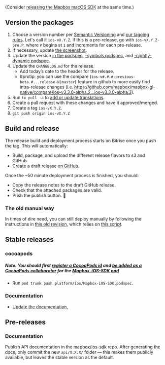 (Consider [releasing the Mapbox macOS SDK](https://github.com/mapbox/mapbox-gl-native/wiki/Releasing-the-Mapbox-macOS-SDK) at the same time.)

## Version the packages

1. Choose a version number per [Semantic Versioning](http://semver.org/) and [our tagging rules](./Versions-and-tagging). Let's call it `ios-vX.Y.Z`. If this is a pre-release, go with `ios-vX.Y.Z-pre.P`, where `P` begins at `1` and increments for each pre-release. 
1. If necessary, update [the screenshot](https://github.com/mapbox/mapbox-gl-native/raw/ios-v3.6.0/platform/ios/docs/img/screenshot.png).
1. Update the version [in the podspec](https://github.com/mapbox/mapbox-gl-native/blob/ios-v3.6.0/platform/ios/Mapbox-iOS-SDK.podspec#L3), [-symbols podspec](https://github.com/mapbox/mapbox-gl-native/blob/ios-v3.6.0/platform/ios/Mapbox-iOS-SDK-symbols.podspec#L3), and [-nightly-dynamic podspec](https://github.com/mapbox/mapbox-gl-native/blob/ios-v3.6.0/platform/ios/Mapbox-iOS-SDK-nightly-dynamic.podspec#L3).
1. Update the `CHANGELOG.md` for the release.
   - Add today’s date to the header for the release.
   - #protip: you can use the compare (`ios-v#.#.#-previous-beta.#...release-N|master`) feature in github to more easily find intra-release changes (i.e. https://github.com/mapbox/mapbox-gl-native/compare/ios-v3.3.0-alpha.2...ios-v3.3.0-alpha.3).
1. Run `tx pull -a` to [add or update translations](https://github.com/mapbox/mapbox-gl-native/blob/master/platform/ios/DEVELOPING.md#adding-a-localization).
1. Create a pull request with these changes and have it approved/merged.
1. Create a tag `ios-vX.Y.Z`.
1. `git push origin ios-vX.Y.Z`

## Build and release

The release build and deployment process starts on Bitrise once you push the tag. This will automatically:

- Build, package, and upload the different release flavors to s3 and GitHub.
- Create a draft release [on GitHub](https://github.com/mapbox/mapbox-gl-native/releases).

Once the ~50 minute deployment process is finished, you should:

- Copy the release notes to the draft GitHub release.
- Check that the attached packages are valid.
- Push the publish button. 💚

### The old manual way

In times of dire need, you can still deploy manually by following the instructions in [this old revision](https://github.com/mapbox/mapbox-gl-native/wiki/Releasing-the-Mapbox-iOS-SDK/8b2f745e62ebde5b8663e5016fe7b50072eaad77), which relies on [this script](https://github.com/mapbox/mapbox-gl-native/blob/master/platform/ios/scripts/deploy-packages.sh).

## Stable releases

### cocoapods

##### Note: You should first [register a CocoaPods id](https://guides.cocoapods.org/making/getting-setup-with-trunk.html#getting-started) and [be added as a CocoaPods collaborator](https://guides.cocoapods.org/making/getting-setup-with-trunk.html#adding-other-people-as-contributors) for the [Mapbox-iOS-SDK pod](https://cocoapods.org/?q=Mapbox-iOS-SDK)

- Run `pod trunk push platform/ios/Mapbox-iOS-SDK.podspec`.

### Documentation

- [Update the documentation.](https://github.com/mapbox/gl-internal/wiki/Updating-documentation-on-release)

## Pre-releases

### Documentation

Publish API documentation in the [mapbox/ios-sdk](https://github.com/mapbox/ios-sdk) repo. After generating the docs, only commit the new `api/X.X.X/` folder — this makes them publicly available, but leaves the stable version as the default.